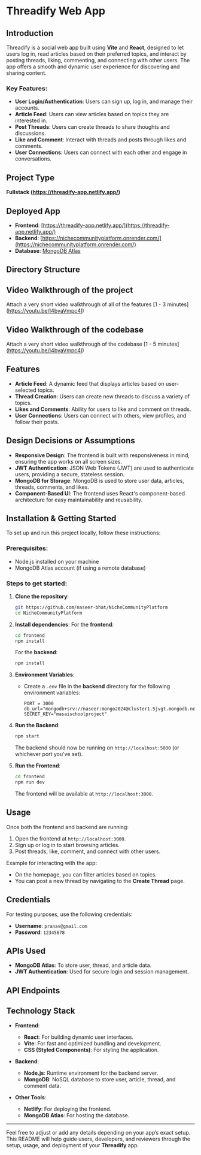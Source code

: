 # Threadify Web App

## Introduction
Threadify is a social web app built using **Vite** and **React**, designed to let users log in, read articles based on their preferred topics, and interact by posting threads, liking, commenting, and connecting with other users. The app offers a smooth and dynamic user experience for discovering and sharing content.

### Key Features:
- **User Login/Authentication**: Users can sign up, log in, and manage their accounts.
- **Article Feed**: Users can view articles based on topics they are interested in.
- **Post Threads**: Users can create threads to share thoughts and discussions.
- **Like and Comment**: Interact with threads and posts through likes and comments.
- **User Connections**: Users can connect with each other and engage in conversations.

## Project Type
**Fullstack (https://threadify-app.netlify.app/)**

## Deployed App
- **Frontend**: [https://threadify-app.netlify.app/](https://threadify-app.netlify.app/)
- **Backend**: [https://nichecommunityplatform.onrender.com/](https://nichecommunityplatform.onrender.com/)
- **Database**: [MongoDB Atlas](https://mongodb.com)

## Directory Structure




## Video Walkthrough of the project
Attach a very short video walkthrough of all of the features [1 - 3 minutes] (https://youtu.be/I4bvaVmpc4I)

## Video Walkthrough of the codebase
Attach a very short video walkthrough of the codebase [1 - 5 minutes] (https://youtu.be/I4bvaVmpc4I)

## Features
- **Article Feed**: A dynamic feed that displays articles based on user-selected topics.
- **Thread Creation**: Users can create new threads to discuss a variety of topics.
- **Likes and Comments**: Ability for users to like and comment on threads.
- **User Connections**: Users can connect with others, view profiles, and follow their posts.

## Design Decisions or Assumptions
- **Responsive Design**: The frontend is built with responsiveness in mind, ensuring the app works on all screen sizes.
- **JWT Authentication**: JSON Web Tokens (JWT) are used to authenticate users, providing a secure, stateless session.
- **MongoDB for Storage**: MongoDB is used to store user data, articles, threads, comments, and likes.
- **Component-Based UI**: The frontend uses React's component-based architecture for easy maintainability and reusability.

## Installation & Getting Started

To set up and run this project locally, follow these instructions:

### Prerequisites:
- Node.js installed on your machine
- MongoDB Atlas account (if using a remote database)

### Steps to get started:

1. **Clone the repository**:
    ```bash
    git https://github.com/naseer-bhat/NicheCommunityPlatform
    cd NicheCommunityPlatform
    ```

2. **Install dependencies**:
    For the **frontend**:
    ```bash
    cd frontend
    npm install
    ```

    For the **backend**:
    ```bash
    npm install
    ```

3. **Environment Variables**:
    - Create a `.env` file in the **backend** directory for the following environment variables:
        ```
        PORT = 3000
        db_url="mongodb+srv://naseer:mongo2024@cluster1.5jvgt.mongodb.net/"
        SECRET_KEY="masaischoolproject"
        ```
    
4. **Run the Backend**:
    ```bash
    npm start
    ```

    The backend should now be running on `http://localhost:5000` (or whichever port you've set).

5. **Run the Frontend**:
    ```bash
    cd frontend
    npm run dev
    ```

    The frontend will be available at `http://localhost:3000`.

## Usage
Once both the frontend and backend are running:

1. Open the frontend at `http://localhost:3000`.
2. Sign up or log in to start browsing articles.
3. Post threads, like, comment, and connect with other users.

Example for interacting with the app:
- On the homepage, you can filter articles based on topics.
- You can post a new thread by navigating to the **Create Thread** page.

## Credentials
For testing purposes, use the following credentials:
- **Username**: `pranav@gmail.com`
- **Password**: `12345678`

## APIs Used
- **MongoDB Atlas**: To store user, thread, and article data.
- **JWT Authentication**: Used for secure login and session management.

## API Endpoints

## Technology Stack
- **Frontend**:
  - **React**: For building dynamic user interfaces.
  - **Vite**: For fast and optimized bundling and development.
  - **CSS (Styled Components)**: For styling the application.

- **Backend**:
  - **Node.js**: Runtime environment for the backend server.
  - **MongoDB**: NoSQL database to store user, article, thread, and comment data.

- **Other Tools**:
  - **Netlify**: For deploying the frontend.
  - **MongoDB Atlas**: For hosting the database.

---

Feel free to adjust or add any details depending on your app’s exact setup. This README will help guide users, developers, and reviewers through the setup, usage, and deployment of your **Threadify** app.
